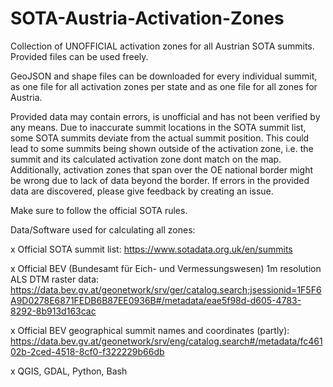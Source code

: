 # SOTA-Austria-Activation-Zones

Collection of UNOFFICIAL activation zones for all Austrian SOTA summits. Provided files can be used freely.

GeoJSON and shape files can be downloaded for every individual summit, as one file for all activation zones per state and as one file for all zones for Austria.

Provided data may contain errors, is unofficial and has not been verified by any means. Due to inaccurate summit locations in the SOTA summit list, some SOTA summits deviate from the actual summit position. This could lead to some summits being shown outside of the activation zone, i.e. the summit and its calculated activation zone dont match on the map. Additionally, activation zones that span over the OE national border might be wrong due to lack of data beyond the border. If errors in the provided data are discovered, please give feedback by creating an issue.

Make sure to follow the official SOTA rules. 

Data/Software used for calculating all zones:

x Official SOTA summit list: https://www.sotadata.org.uk/en/summits

x Official BEV (Bundesamt für Eich- und Vermessungswesen) 1m resolution ALS DTM raster data: https://data.bev.gv.at/geonetwork/srv/ger/catalog.search;jsessionid=1F5F6A9D0278E6871FEDB6B87EE0936B#/metadata/eae5f98d-d605-4783-8292-8b913d163cac

x Official BEV geographical summit names and coordinates (partly): https://data.bev.gv.at/geonetwork/srv/eng/catalog.search#/metadata/fc46102b-2ced-4518-8cf0-f322229b66db

x QGIS, GDAL, Python, Bash
